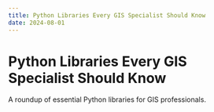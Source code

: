 ```yaml
---
title: Python Libraries Every GIS Specialist Should Know
date: 2024-08-01
---
```


# Python Libraries Every GIS Specialist Should Know

A roundup of essential Python libraries for GIS professionals.
